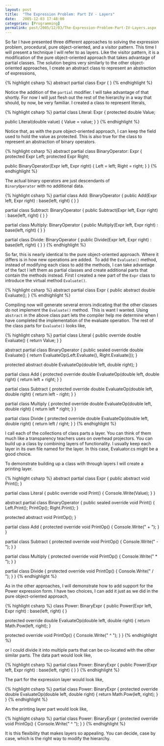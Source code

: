 ```yaml
---
layout: post
title:  "The Expression Problem: Part IV - Layers"
date:   2005-12-03 17:48:00
categories: [Programming]
permalink: post/2005/12/03/The-Expression-Problem-Part-IV-Layers.aspx
---
```

<p>So far I have presented three different approaches to solving the expression
problem, procedural, pure object-oriented, and a visitor pattern. This time I
will present a technique I will refer to as layers. Like the visitor pattern, it is a modification of the
pure object-oriented approach that takes advantage of partial classes. The
solution begins very similarly to the other object-oriented approaches, I create an abstract
class to represent an abstraction of expressions,</p>


{% highlight csharp %}
abstract partial class Expr { }
{% endhighlight %}

<p>Notice the addition of the <code>partial</code> modifier. I will
take advantage of that shortly. For now I will just flesh out the rest of the
hierarchy in a way that should, by now, be very familiar. I created a class to
represent literals,</p>

{% highlight csharp %}
partial class Literal: Expr {
  protected double Value;

  public Literal(double value) { Value = value; }
}
{% endhighlight %}

<p>Notice that, as with the pure object-oriented approach, I can keep the field
used to hold the value as protected. This is also true for the class to
represent an abstraction of binary operators.</p>

{% highlight csharp %}
abstract partial class BinaryOperator: Expr {
  protected Expr Left;
  protected Expr Right;

  public BinaryOperator(Expr left, Expr right) {
    Left = left;
    Right = right;
  }
}
{% endhighlight %}
<p>The actual binary operators are just descendants of <code>
BinaryOperator</code> with no additional data.</p>

{% highlight csharp %}
partial class Add: BinaryOperator {
  public Add(Expr left, Expr right) : base(left, right) { }
}

partial class Subtract: BinaryOperator {
  public Subtract(Expr left, Expr right) : base(left, right) { }
}

partial class Multiply: BinaryOperator {
  public Multiply(Expr left, Expr right) : base(left, right) { }
}

partial class Divide: BinaryOperator {
  public Divide(Expr left, Expr right) : base(left, right) { }
}
{% endhighlight %}

<p>So far, this is nearly identical to the pure object-oriented approach. Where
it differs is in how new operations are added.&nbsp; To add the
<code>Evaluate()</code> method, instead of modifying each class to add the methods, I can take advantage of the fact I left them
as partial classes and create additional parts that contain the methods instead.
First I created a new part of the <code>Expr</code> class to
introduce the virtual method <code>Evaluate()</code>.</p>

{% highlight csharp %}
abstract partial class Expr {
  public abstract double Evaluate();
}
{% endhighlight %}

<p>Compiling now will generate several errors indicating that the other classes
do not implement the <code>Evaluate()</code> method.&nbsp; This is
want I wanted. Using <code>abstract</code> in the above class part lets the compiler help me
determine when I have completed the implementation of the evaluate operation.
The rest of the class parts for <code>Evaluate()</code> looks like,</p>

{% highlight csharp %}
partial class Literal {
  public override double Evaluate() {
    return Value;
  }
}

abstract partial class BinaryOperator {
  public sealed override double Evaluate() {
    return EvaluateOp(Left.Evaluate(), Right.Evaluate());
  }

  protected abstract double EvaluateOp(double left, double right);
}

partial class Add {
  protected override double EvaluateOp(double left, double right) {
    return left + right;
  }
}

partial class Subtract {
  protected override double EvaluateOp(double left, double right) {
    return left - right;
  }
}

partial class Multiply {
  protected override double EvaluateOp(double left, double right) {
    return left * right;
  }
}

partial class Divide {
  protected override double EvaluateOp(double left, double right) {
    return left / right;
  }
}
{% endhighlight %}

<p>I call each of the collections of class parts a layer. You can think
of them much like a transparency teachers uses on overhead projectors. You can
build up a class by combining layers of functionality. I usually keep each layer
in its own file named for the layer. In this case, Evaluator.cs might be a good
choice.</p>
<p>To demonstrate building up a class with through layers I
will create a printing layer.</p>

{% highlight csharp %}
abstract partial class Expr {
  public abstract void Print();
}

partial class Literal {
  public override void Print() {
    Console.Write(Value);
  }
}

abstract partial class BinaryOperator {
  public sealed override void Print() {
    Left.Print();
    PrintOp();
    Right.Print();
  }

  protected abstract void PrintOp();
}

partial class Add {
  protected override void PrintOp() {
    Console.Write(" + ");
  }
}

partial class Subtract {
  protected override void PrintOp() {
    Console.Write(" - ");
  }
}

partial class Multiply {
  protected override void PrintOp() {
    Console.Write(" * ");
  }
}

partial class Divide {
  protected override void PrintOp() {
    Console.Write(" / ");
  }
}
{% endhighlight %}

<p>As in the other approaches, I will demonstrate how to add support for the
Power expression form. I have two choices, I can add it just as we did in the pure object-oriented approach,</p>

{% highlight csharp %}
class Power: BinaryExpr {
  public Power(Expr left, Expr right) : base(left, right) { }

  protected override double EvaluateOp(double left, double right) {
    return Math.Pow(left, right);
  }

  protected override void PrintOp() {
    Console.Write(" ^ ");
  }
}
{% endhighlight %}

<p>or I could divide it into multiple parts that can be co-located with the other
similar parts. The data part would look like,</p>

{% highlight csharp %}
partial class Power: BinaryExpr {
  public Power(Expr left, Expr right) : base(left, right) { }
}
{% endhighlight %}

<p>The part for the expression layer would look like,</p>

{% highlight csharp %}
partial class Power: BinaryExpr {
  protected override double EvaluateOp(double left, double right) {
    return Math.Pow(left, right);
  }
}
{% endhighlight %}

<p>An the printing layer part would look like,</p>

{% highlight csharp %}
partial class Power: BinaryExpr {
  protected override void PrintOp() {
    Console.Write(" ^ ");
  }
}
{% endhighlight %}

<p>It is this flexibility that makes layers so appealing. You can decide, case
by case, which is the right way to modify the hierarchy.</p>
